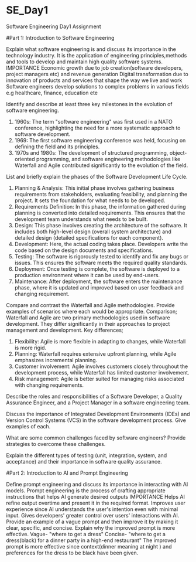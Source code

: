 # SE_Day1
Software Engineering Day1 Assignment

#Part 1: Introduction to Software Engineering

Explain what software engineering is and discuss its importance in the technology industry.
It is the application of engineering principles,methods and tools to develop and maintain high quality software systems.
IMPORTANCE
Economic growth due to job creation(software developers, project managers etc) and revenue generation
Digital transformation due to innovation of products and services that shape the way we live and work
Software engineers develop solutions to complex problems in various fields e.g healthcare, finance, education ete

Identify and describe at least three key milestones in the evolution of software engineering.
1. 1960s: The term "software engineering" was first used in a NATO conference, highlighting the need for a more systematic approach to software development.
2. 1969: The first software engineering conference was held, focusing on defining the field and its principles.
3. 1970s and 1980s: The development of structured programming, object-oriented programming, and software engineering methodologies like Waterfall and Agile contributed significantly to the evolution of the field.

List and briefly explain the phases of the Software Development Life Cycle.
1. Planning & Analysis: This initial phase involves gathering business requirements from stakeholders, evaluating feasibility, and planning the project. It sets the foundation for what needs to be developed.
2. Requirements Definition: In this phase, the information gathered during planning is converted into detailed requirements. This ensures that the development team understands what needs to be built.
3. Design: This phase involves creating the architecture of the software. It includes both high-level design (overall system architecture) and detailed design (detailed specifications for each component).
4. Development: Here, the actual coding takes place. Developers write the code based on the design documents and specifications.
5. Testing: The software is rigorously tested to identify and fix any bugs or issues. This ensures the software meets the required quality standards.
6. Deployment: Once testing is complete, the software is deployed to a production environment where it can be used by end-users.
9. Maintenance: After deployment, the software enters the maintenance phase, where it is updated and improved based on user feedback and changing requirement.


Compare and contrast the Waterfall and Agile methodologies. Provide examples of scenarios where each would be appropriate.
Comparison; Waterfall and Agile are two primary methodologies used in software development. They differ significantly in their approaches to project management and development.
Key differences;
1. Flexibility: Agile is more flexible in adapting to changes, while Waterfall is more rigid.
2. Planning: Waterfall requires extensive upfront planning, while Agile emphasizes incremental planning.
3. Customer involvement: Agile involves customers closely throughout the development process, while Waterfall has limited customer involvement.
4. Risk management: Agile is better suited for managing risks associated with changing requirements.

Describe the roles and responsibilities of a Software Developer, a Quality Assurance Engineer, and a Project Manager in a software engineering team.


Discuss the importance of Integrated Development Environments (IDEs) and Version Control Systems (VCS) in the software development process. Give examples of each.


What are some common challenges faced by software engineers? Provide strategies to overcome these challenges.


Explain the different types of testing (unit, integration, system, and acceptance) and their importance in software quality assurance.


#Part 2: Introduction to AI and Prompt Engineering


Define prompt engineering and discuss its importance in interacting with AI models.
Prompt engineering is the process of crafting appropriate instructions that helps AI generate desired outputs
IMPORTANCE 
Helps AI refine output overtime and present it in the required format.
Improves user experience since AI understands the user's intention even with minimal input.
Gives developers' greater control over users' interactions with AI.
Provide an example of a vague prompt and then improve it by making it clear, specific, and concise. Explain why the improved prompt is more effective.
Vague- "where to get a dress"
Concise- "where to get a dress(black) for a dinner party in a high-end restaurant"
The improved prompt is more effective since context(dinner meaning at night ) and preferences for the dress to be black have been given.
